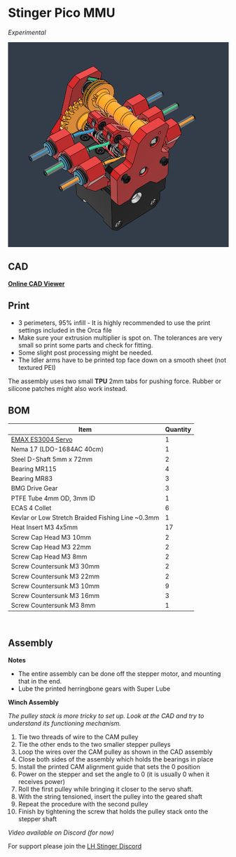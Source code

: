 # Stinger Pico MMU
*Experimental*


![](Assets/1.png)


## CAD

[**Online CAD Viewer**](http://tiny.cc/lhs-pico-mu)


## Print

* 3 perimeters, 95% infill - It is highly recommended to use the print settings included in the Orca file 
* Make sure your extrusion multiplier is spot on. The tolerances are very small so print some parts and check for fitting. 
* Some slight post processing might be needed.
* The Idler arms have to be printed top face down on a smooth sheet (not textured PEI) 

The assembly uses two small **TPU** 2mm tabs for pushing force. 
Rubber or silicone patches might also work instead.  


## BOM

Item | Quantity
-|- 
[EMAX ES3004 Servo](https://emaxmodel.com/products/emax-es3004-17g-3-5kg-0-13sec-23t-metal-gear-analog-servo-for-rc-airplane-es3104-upgrade)  | 1
Nema 17 (LDO-1684AC 40cm) | 1
Steel D-Shaft 5mm x 72mm  | 2
Bearing MR115  | 4
Bearing MR83  | 3
BMG Drive Gear  | 3
PTFE Tube 4mm OD, 3mm ID  | 1
ECAS 4 Collet  | 6
Kevlar or Low Stretch Braided Fishing Line ~0.3mm | 1
Heat Insert M3 4x5mm  | 17
Screw Cap Head M3 10mm  | 2
Screw Cap Head M3 22mm  | 2
Screw Cap Head M3 8mm  | 2
Screw Countersunk M3 30mm  | 2
Screw Countersunk M3 22mm  | 2
Screw Countersunk M3 10mm  | 9
Screw Countersunk M3 16mm  | 3
Screw Countersunk M3 8mm  | 1


<br>

## Assembly

**Notes**   

* The entire assembly can be done off the stepper motor, and mounting that in the end.
* Lube the printed herringbone gears with Super Lube

**Winch Assembly**

*The pulley stack is more tricky to set up. Look at the CAD and try to understand its functioning mechanism.*

1. Tie two threads of wire to the CAM pulley 
2. Tie the other ends to the two smaller stepper pulleys
3. Loop the wires over the CAM pulley as shown in the CAD assembly
4. Close both sides of the assembly which holds the bearings in place
5. Install the printed CAM alignment guide that sets the 0 position
6. Power on the stepper and set the angle to 0 (it is usually 0 when it receives power)
7. Roll the first pulley while bringing it closer to the servo shaft.
8. With the string tensioned, insert the pulley into the geared shaft
9. Repeat the procedure with the second pulley
10. Finish by tightening the screw that holds the pulley stack onto the stepper shaft  

*Video available on Discord (for now)*


For support please join the [LH Stinger Discord](https://discord.gg/EzssCfnEDS)